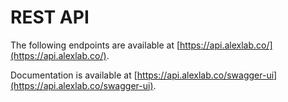 # REST API

The following endpoints are available at [https://api.alexlab.co/](https://api.alexlab.co/).

Documentation is available at [https://api.alexlab.co/swagger-ui](https://api.alexlab.co/swagger-ui).
